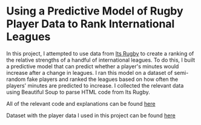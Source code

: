 # Using a Predictive Model of Rugby Player Data to Rank International Leagues

In this project, I attempted to use data from [Its Rugby](https://itsrugby.co.uk) to create a ranking of the relative strengths of a handful of international leagues. To do this, I built a predictive model that can predict whether a player's minutes would increase after a change in leagues. I ran this model on a dataset of semi-random fake players and ranked the leagues based on how often the players' minutes are predicted to increase. I collected the relevant data using Beautiful Soup to parse HTML code from Its Rugby. 

All of the relevant code and explanations can be found [here](https://github.com/patrick-naylor/USING-A-PREDICTIVE-MODEL-OF-RUGBY-PLAYER-DATA-TO-RANK-INTERNATIONAL-LEAGUES/blob/main/Its_Rugby_Analysis.ipynb)

Dataset with the player data I used in this project can be found [here](https://github.com/patrick-naylor/USING-A-PREDICTIVE-MODEL-OF-RUGBY-PLAYER-DATA-TO-RANK-INTERNATIONAL-LEAGUES/blob/main/itsrugby_players.zip)

